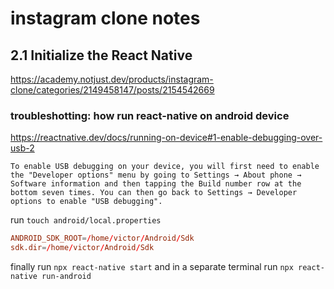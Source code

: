 # instagram clone notes

## 2.1 Initialize the React Native

https://academy.notjust.dev/products/instagram-clone/categories/2149458147/posts/2154542669

### troubleshotting: how run react-native on android device

https://reactnative.dev/docs/running-on-device#1-enable-debugging-over-usb-2

```text
To enable USB debugging on your device, you will first need to enable the "Developer options" menu by going to Settings → About phone → Software information and then tapping the Build number row at the bottom seven times. You can then go back to Settings → Developer options to enable "USB debugging".
```

run `touch android/local.properties`

```conf
ANDROID_SDK_ROOT=/home/victor/Android/Sdk
sdk.dir=/home/victor/Android/Sdk
```

finally run `npx react-native start` and in a separate terminal run `npx react-native run-android`
